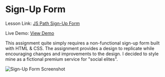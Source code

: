 # Sign-Up Form
Lesson Link: [JS Path Sign-Up Form](https://www.theodinproject.com/lessons/node-path-intermediate-html-and-css-sign-up-form)

Live Demo: [View Demo](https://wintersdev.github.io/odin-project/sign-up-form/)

This assignment quite simply requires a non-functional sign-up form built with HTML & CSS. The assignment provides a design to replicate while encouraging changes and improvements to the design. I decided to style mine as a fictional premium service for "social elites".

![Sign-Up Form Screenshot](https://i.imgur.com/n2txo0f.png)
